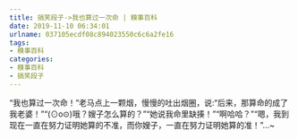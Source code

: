 ```yaml
---
title: 搞笑段子->我也算过一次命 | 糗事百科
date: 2019-11-10 06:34:01
urlname: 037105ecdf08c894023550c6c6a2fe16
tags: 
- 糗事百科
categories:
- 糗事百科
- 搞笑段子
---
```

“我也算过一次命！”老马点上一颗烟，慢慢的吐出烟圈，说:“后来，那算命的成了我老婆！”“(⊙o⊙)哦？嫂子怎么算的？”“她说我命里缺揍！”“啊哈哈？”“嗯，我到现在一直在努力证明她算的不准，而你嫂子，一直在努力证明她算的准！”…~


